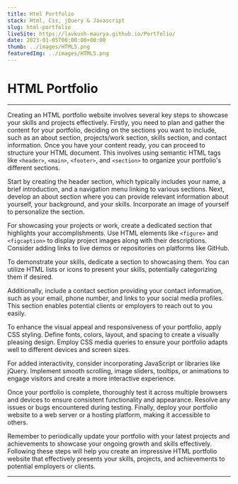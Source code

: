 ```yaml
---
title: Html Portfolio
stack: Html, Css, jQuery & Javascript
slug: html-portfolio
liveSite: https://lavkush-maurya.github.io/Portfolio/
date: 2023-01-05T00:00:00+00:00
thumb: ../images/HTML5.png
featuredImg: ../images/HTML5.png
---
```


# HTML Portfolio

---

Creating an HTML portfolio website involves several key steps to showcase your skills and projects effectively. Firstly, you need to plan and gather the content for your portfolio, deciding on the sections you want to include, such as an about section, projects/work section, skills section, and contact information. Once you have your content ready, you can proceed to structure your HTML document. This involves using semantic HTML tags like `<header>`, `<main>`, `<footer>`, and `<section>` to organize your portfolio's different sections.

Start by creating the header section, which typically includes your name, a brief introduction, and a navigation menu linking to various sections. Next, develop an about section where you can provide relevant information about yourself, your background, and your skills. Incorporate an image of yourself to personalize the section.

For showcasing your projects or work, create a dedicated section that highlights your accomplishments. Use HTML elements like `<figure>` and `<figcaption>` to display project images along with their descriptions. Consider adding links to live demos or repositories on platforms like GitHub.

To demonstrate your skills, dedicate a section to showcasing them. You can utilize HTML lists or icons to present your skills, potentially categorizing them if desired.

Additionally, include a contact section providing your contact information, such as your email, phone number, and links to your social media profiles. This section enables potential clients or employers to reach out to you easily.

To enhance the visual appeal and responsiveness of your portfolio, apply CSS styling. Define fonts, colors, layout, and spacing to create a visually pleasing design. Employ CSS media queries to ensure your portfolio adapts well to different devices and screen sizes.

For added interactivity, consider incorporating JavaScript or libraries like jQuery. Implement smooth scrolling, image sliders, tooltips, or animations to engage visitors and create a more interactive experience.

Once your portfolio is complete, thoroughly test it across multiple browsers and devices to ensure consistent functionality and appearance. Resolve any issues or bugs encountered during testing. Finally, deploy your portfolio website to a web server or a hosting platform, making it accessible to others.

Remember to periodically update your portfolio with your latest projects and achievements to showcase your ongoing growth and skills effectively. Following these steps will help you create an impressive HTML portfolio website that effectively presents your skills, projects, and achievements to potential employers or clients.

---
